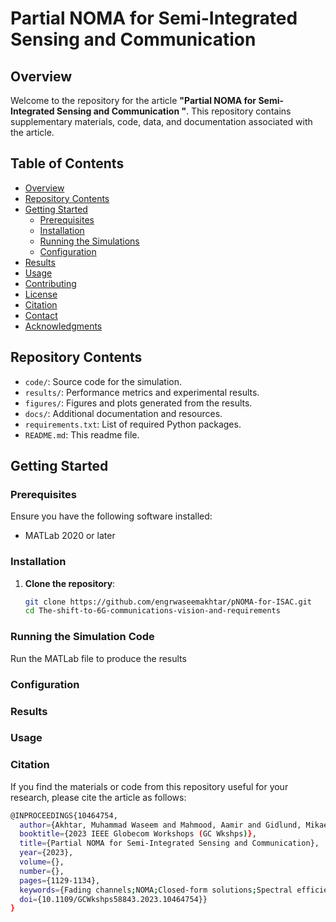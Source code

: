 # Partial NOMA for Semi-Integrated Sensing and Communication

## Overview

Welcome to the repository for the article **"Partial NOMA for Semi-Integrated Sensing and Communication "**. This repository contains supplementary materials, code, data, and documentation associated with the article.

## Table of Contents

- [Overview](#overview)
- [Repository Contents](#repository-contents)
- [Getting Started](#getting-started)
  - [Prerequisites](#prerequisites)
  - [Installation](#installation)
  - [Running the Simulations](#running-the-simulations)
  - [Configuration](#configuration)
- [Results](#results)
- [Usage](#usage)
- [Contributing](#contributing)
- [License](#license)
- [Citation](#citation)
- [Contact](#contact)
- [Acknowledgments](#acknowledgments)

## Repository Contents

- `code/`: Source code for the simulation.
- `results/`: Performance metrics and experimental results.
- `figures/`: Figures and plots generated from the results.
- `docs/`: Additional documentation and resources.
- `requirements.txt`: List of required Python packages.
- `README.md`: This readme file.

## Getting Started

### Prerequisites

Ensure you have the following software installed:

- MATLab 2020 or later


### Installation

1. **Clone the repository**:
   ```bash
   git clone https://github.com/engrwaseemakhtar/pNOMA-for-ISAC.git
   cd The-shift-to-6G-communications-vision-and-requirements

### Running the Simulation Code

Run the MATLab file to produce the results

### Configuration

### Results

### Usage

### Citation
If you find the materials or code from this repository useful for your research, please cite the article as follows:
```bash
@INPROCEEDINGS{10464754,
  author={Akhtar, Muhammad Waseem and Mahmood, Aamir and Gidlund, Mikael},
  booktitle={2023 IEEE Globecom Workshops (GC Wkshps)}, 
  title={Partial NOMA for Semi-Integrated Sensing and Communication}, 
  year={2023},
  volume={},
  number={},
  pages={1129-1134},
  keywords={Fading channels;NOMA;Closed-form solutions;Spectral efficiency;Simulation;Vehicular ad hoc networks;Interference},
  doi={10.1109/GCWkshps58843.2023.10464754}}
}

